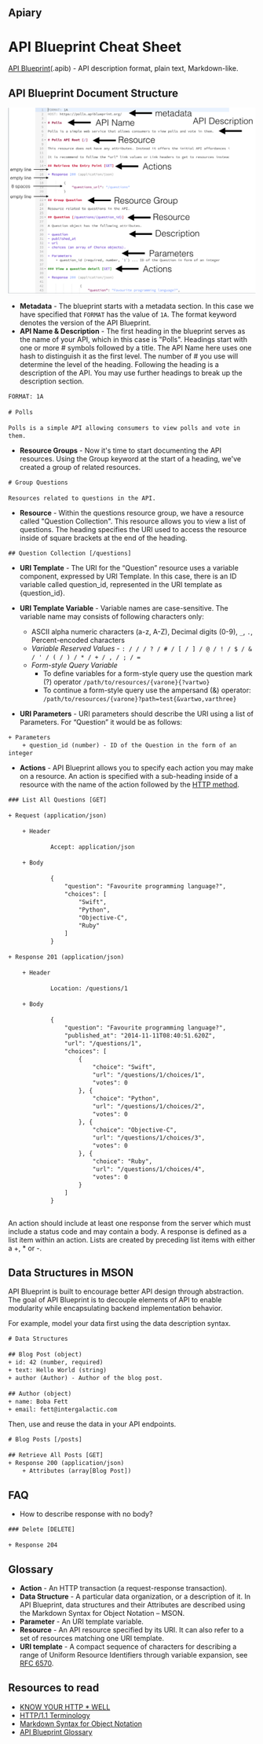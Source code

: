 ## Apiary

# API Blueprint Cheat Sheet

[API Blueprint](http://apiblueprint.org)(.apib) - API description format, plain text, Markdown-like.

## API Blueprint Document Structure

![](./api-blueprint-cheatsheet-image.png)

- __Metadata__ - The blueprint starts with a metadata section. In this case we have specified that `FORMAT` has the value of `1A`. The format keyword denotes the version of the API Blueprint.
- __API Name & Description__ - The first heading in the blueprint serves as the name of your API, which in this case is "Polls". Headings start with one or more # symbols followed by a title. The API Name here uses one hash to distinguish it as the first level. The number of # you use will determine the level of the heading. Following the heading is a description of the API. You may use further headings to break up the description section.

```
FORMAT: 1A

# Polls

Polls is a simple API allowing consumers to view polls and vote in them.
```

- __Resource Groups__ - Now it's time to start documenting the API resources. Using the Group keyword at the start of a heading, we've created a group of related resources.

```
# Group Questions

Resources related to questions in the API.
```

- __Resource__ - Within the questions resource group, we have a resource called "Question Collection". This resource allows you to view a list of questions. The heading specifies the URI used to access the resource inside of square brackets at the end of the heading.

```
## Question Collection [/questions]
```

- __URI Template__ - The URI for the “Question” resource uses a variable component, expressed by URI Template. In this case, there is an ID variable called question_id, represented in the URI template as {question_id}.

- __URI Template Variable__ - Variable names are case-sensitive. The variable name may consists of following characters only:

    - ASCII alpha numeric characters (a-z, A-Z), Decimal digits (0-9), `_`, `.`, Percent-encoded characters
    - _Variable Reserved Values_ - `: / / / ? / # / [ / ] / @ / ! / $ / & / ' / ( / ) / * / + / , / ; / =`
    - _Form-style Query Variable_
        - To define variables for a form-style query use the question mark (?) operator `/path/to/resources/{varone}{?vartwo}`
        - To continue a form-style query use the ampersand (&) operator: `/path/to/resources/{varone}?path=test{&vartwo,varthree}`

- __URI Parameters__ - URI parameters should describe the URI using a list of Parameters. For “Question” it would be as follows:

```
+ Parameters
    + question_id (number) - ID of the Question in the form of an integer
```


- __Actions__ - API Blueprint allows you to specify each action you may make on a resource. An action is specified with a sub-heading inside of a resource with the name of the action followed by the [HTTP method](https://github.com/for-GET/know-your-http-well/blob/master/methods.md).

```
### List All Questions [GET]

+ Request (application/json)

    + Header

            Accept: application/json

    + Body

            {
                "question": "Favourite programming language?",
                "choices": [
                    "Swift",
                    "Python",
                    "Objective-C",
                    "Ruby"
                ]
            }

+ Response 201 (application/json)

    + Header

            Location: /questions/1

    + Body

            {
                "question": "Favourite programming language?",
                "published_at": "2014-11-11T08:40:51.620Z",
                "url": "/questions/1",
                "choices": [
                    {
                        "choice": "Swift",
                        "url": "/questions/1/choices/1",
                        "votes": 0
                    }, {
                        "choice": "Python",
                        "url": "/questions/1/choices/2",
                        "votes": 0
                    }, {
                        "choice": "Objective-C",
                        "url": "/questions/1/choices/3",
                        "votes": 0
                    }, {
                        "choice": "Ruby",
                        "url": "/questions/1/choices/4",
                        "votes": 0
                    }
                ]
            }


```

An action should include at least one response from the server which must include a status code and may contain a body. A response is defined as a list item within an action. Lists are created by preceding list items with either a +, * or -.


## Data Structures in MSON

API Blueprint is built to encourage better API design through abstraction. The goal of API Blueprint is to decouple elements of API to enable modularity while encapsulating backend implementation behavior.

For example, model your data first using the data description syntax.

```
# Data Structures

## Blog Post (object)
+ id: 42 (number, required)
+ text: Hello World (string)
+ author (Author) - Author of the blog post.

## Author (object)
+ name: Boba Fett
+ email: fett@intergalactic.com
```

Then, use and reuse the data in your API endpoints.

```
# Blog Posts [/posts]

## Retrieve All Posts [GET]
+ Response 200 (application/json)
    + Attributes (array[Blog Post])
```

## FAQ

+ How to describe response with no body?

```
### Delete [DELETE]

+ Response 204
```


## Glossary

- __Action__ - An HTTP transaction (a request-response transaction).
- __Data Structure__ - A particular data organization, or a description of it. In API Blueprint, data structures and their Attributes are described using the Markdown Syntax for Object Notation – MSON.
- __Parameter__ - An URI template variable.
- __Resource__ - An API resource specified by its URI. It can also refer to a set of resources matching one URI template.
- __URI template__ - A compact sequence of characters for describing a range of Uniform Resource Identifiers through variable expansion, see [RFC 6570](http://tools.ietf.org/html/rfc6570).


## Resources to read

- [KNOW YOUR HTTP * WELL](https://github.com/for-GET/know-your-http-well)
- [HTTP/1.1 Terminology](http://www.w3.org/Protocols/rfc2616/rfc2616-sec1.html#sec1.3)
- [Markdown Syntax for Object Notation](https://github.com/apiaryio/mson)
- [API Blueprint Glossary](https://github.com/apiaryio/api-blueprint/blob/master/Glossary%20of%20Terms.md)
